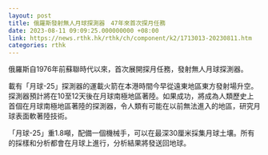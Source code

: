 ```yaml
---
layout: post
title: 俄羅斯發射無人月球探測器　47年來首次探月任務
date: 2023-08-11 09:09:25.000000000 +08:00
link: https://news.rthk.hk/rthk/ch/component/k2/1713013-20230811.htm
categories: rthk
---
```


俄羅斯自1976年前蘇聯時代以來，首次展開探月任務，發射無人月球探測器。

載有「月球-25」探測器的運載火箭在本港時間今早從遠東地區東方發射場升空。探測器預計將在10至12天後在月球南極地區著陸。如果成功，將成為人類歷史上首個在月球南極地區著陸的探測器，令人類有可能在以前無法進入的地區，研究月球表面軟著陸技術。

「月球-25」重1.8噸，配備一個機械手，可以在最深30厘米採集月球土壤。所有的採樣和分析都會在月球上進行，分析結果將發送回地球。
